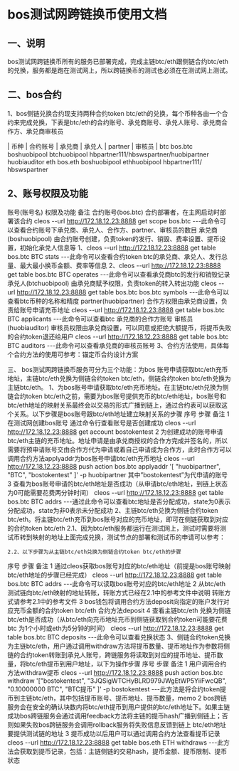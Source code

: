 # bos测试网跨链换币使用文档
## 一、说明
bos测试网跨链换币所有的服务已部署完成，完成主链btc/eth跟侧链合约btc/eth的兑换，服务都是跑在测试网上，所以跨链换币的测试也必须在在测试网上测试。

## 二、bos合约
1、bos侧链兑换合约现支持两种合约token btc/eth的兑换，每个币种各由一个合约来完成兑换，下表是btc/eth的合约账号、承兑商账号、承兑人账号、承兑商合作方、承兑商审核员

| 币种   | 合约账号  | 承兑商         |  承兑人      |  partner                                  | 审核员
| 
btc  bos.btc  boshuobipool  btchuobipool   hbpartner111/hbswspartner/huobipartner     huobiauditor
eth  bos.eth  boshuobipool  ethhuobipool   hbpartner111/ hbswspartner

## 2、账号权限及功能
账号(账号名)                      权限及功能                           备注
合约账号(bos.btc)     合约部署者，在主网启动时部署该合约          cleos --url http://172.18.12.23:8888 get scope bos.btc ---此命令可以查看合约账号下承兑商、承兑人、合作方、partner、审核员的数目
承兑商(boshuobipool)  由合约账号创建，负责token的发行、销毁、费率设置、提币设置，初始化承兑人信息等
1、cleos --url http://172.18.12.23:8888 get table bos.btc BTC stats ---此命令可以查看合约token btc的承兑商、承兑人、发行总量、最大最小换币金额、费率等信息
2、cleos --url  http://172.18.12.23:8888 get table bos.btc BTC operates ---此命令可以查看承兑商btc的发行和销毁记录
承兑人(btchuobipool)
由承兑商赋予权限，负责token的转入转出功能
cleos --url  http://172.18.12.23:8888 get table bos.btc bos.btc symbols ---此命令可以查看btc币种的名称和精度
partner(huobipartner)
合作方权限由承兑商设置，负责给账号申请充币地址
cleos --url  http://172.18.12.23:8888 get table bos.btc BTC applicants ---此命令可以查看btc 承兑商的合作方账号
审核员(huobiauditor)
审核员权限由承兑商设置，可以同意或拒绝大额提币，将提币失败的合约token退还给用户
cleos --url  http://172.18.12.23:8888 get table bos.btc BTC auditors ---此命令可以查看承兑商的审核员账号
3、合约方法使用，具体每个合约方法的使用可参考：锚定币合约设计方案

三、 bos测试网跨链换币服务可分为三个功能：为bos 账号申请获取btc/eth充币地址，主链btc/eth兑换为侧链合约token btc/eth，侧链合约token btc/eth兑换为主链btc/eth。
  1、为bos账号申请获取btc/eth充币地址。在主链btc/eth兑换为侧链合约token btc/eth之前，需要为bos账号提供充币的btc/eth地址，bos账号和btc/eth地址的映射关系最终会以交易的形式广播到链上，通过合约表可以获取这个关系。以下步骤是bos账号跟btc/eth地址建立映射关系的步骤
序号
步骤
备注
1
在测试网创建bos账号
通过命令行查看账号是否创建成功
cleos --url http://172.18.12.23:8888 get account bostokentest
2
为创建成功的账号申请btc/eth主链的充币地址。地址申请是由承兑商授权的合作方完成并签名的，所以需要将预申请账号交由合作方代为申请或着自己申请成为合作方，此时合作方可以调用合约方法applyaddr为bos账号申请btc/eth充币地址
cleos --url http://172.18.12.23:8888 push action bos.btc applyaddr '[ "huobipartner", "BTC", "bostokentest" ]' -p huobipartner 其中”bostokentest”为代申请的账号
3
查看为bos账号申请的btc/eth地址是否成功（从申请btc/eth地址，到链上状态为0可能需要花费两分钟时间）
cleos --url  http://172.18.12.23:8888 get table bos.btc BTC addrs ---通过此命令可以查看btc地址是否分配成功，state为0表示分配成功，state为非0表示未分配成功
2、主链btc/eth兑换为侧链合约token btc/eth。将主链btc/eth充币到bos账号对应的充币地址，即可在侧链获取到对应的合约token btc/eth
	2.1、因为btc/eth服务都运行在测试网上，测试时需要将测试币转到映射的地址上面完成兑换，测试节点的部署和测试币的申请可以参考：

	2.2、以下步骤为从主链btc/eth兑换为侧链合约token btc/eth的步骤
序号
步骤
备注
1
通过cleos获取bos账号对应的btc/eth地址（前提是bos账号映射btc/eth地址的步骤已经完成）
cleos --url  http://172.18.12.23:8888 get table bos.btc BTC addrs ---此命令可以读取bos账号对应的btc/eth地址
2
从btc/eth测试链向btc/eth映射的地址转账，转账方式已经在2.1中的参考文件中说明
转账方式请参考2.1中的参考文件
3
bos钱包将调用合约方法deposit向指定的账户发行对应充币金额的合约token btc/eth
合约方法deposit
4
查看主链btc/eth 兑换为侧链btc/eth是否成功（从btc/eth向充币地址充币到侧链获取到合约token可能要花费btc 为1个小时或eth为5分钟的时间）
cleos --url  http://172.18.12.23:8888 get table bos.btc BTC deposits ---此命令可以查看兑换状态
3、侧链合约token兑换为主链btc/eth，用户通过调用withdraw方法将提币数量、提币地址作为参数将侧链的合约token转账到承兑人账号，跨链服务将读取到对应的提币地址、提币数量，将btc/eth提币到用户地址，以下为操作步骤
序号
步骤
备注
1
用户调用合约方法withdraw提币
cleos --url http://172.18.12.23:8888 push action bos.btc withdraw '["bostokentest", "3JQSigWTCHyBLRD979JWgEtWP5YiiFwcQB", "0.10000000 BTC", "BTC提币" ]' -p bostokentest  ---此方法是将合约token提币到主链btc/eth，其中包括提币账号、提币地址、提币数量，memo
2
bos跨链服务会在安全的确认块数内将btc/eth提币到用户提供的btc/eth地址下。如果主链成功bos跨链服务会通过调用feedback方法将主链的提币hash广播到侧链上；否则如果失败bos跨链服务会调用rollback服务将失败信息反馈到链上
btc/eth地址要提供测试链的地址
3
提币成功以后用户可以通过调用合约方法查看提币记录
cleos --url  http://172.18.12.23:8888 get table bos.eth ETH withdraws ---此方法会获取到提币记录，包括：主链侧链的交易hash，提币金额、提币限制、提币状态

